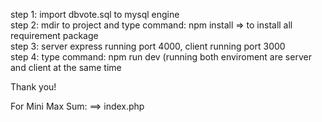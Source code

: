 step 1: import dbvote.sql to mysql engine<br />
step 2: mdir to project and type command: npm install => to install all requirement package<br />
step 3: server express running port 4000, client running port 3000<br />
step 4: type command: npm run dev (running both enviroment are server and client at the same time<br />

Thank you!<br />


For Mini Max Sum: ==> index.php<br />


